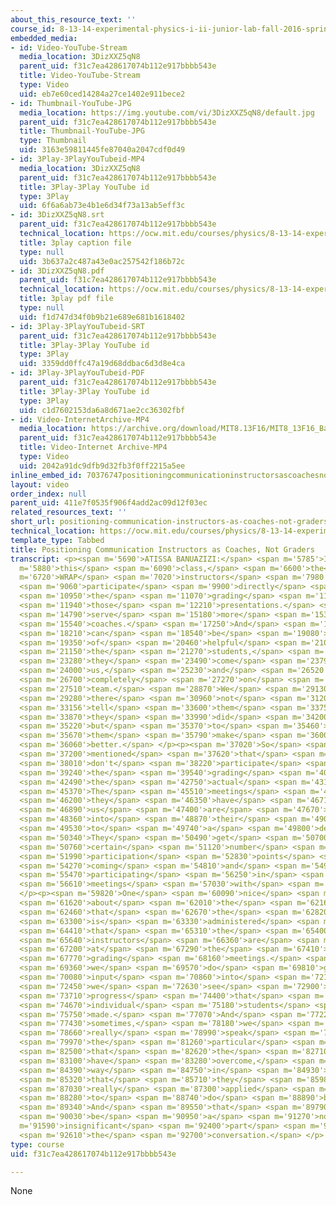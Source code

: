 ```yaml
---
about_this_resource_text: ''
course_id: 8-13-14-experimental-physics-i-ii-junior-lab-fall-2016-spring-2017
embedded_media:
- id: Video-YouTube-Stream
  media_location: 3DizXXZ5qN8
  parent_uid: f31c7ea428617074b112e917bbbb543e
  title: Video-YouTube-Stream
  type: Video
  uid: eb7e60ced14284a27ce1402e911bece2
- id: Thumbnail-YouTube-JPG
  media_location: https://img.youtube.com/vi/3DizXXZ5qN8/default.jpg
  parent_uid: f31c7ea428617074b112e917bbbb543e
  title: Thumbnail-YouTube-JPG
  type: Thumbnail
  uid: 3163e59811445fe87040a2047cdf0d49
- id: 3Play-3PlayYouTubeid-MP4
  media_location: 3DizXXZ5qN8
  parent_uid: f31c7ea428617074b112e917bbbb543e
  title: 3Play-3Play YouTube id
  type: 3Play
  uid: 6f6a6ab73e4b1e6d34f73a13ab5eff3c
- id: 3DizXXZ5qN8.srt
  parent_uid: f31c7ea428617074b112e917bbbb543e
  technical_location: https://ocw.mit.edu/courses/physics/8-13-14-experimental-physics-i-ii-junior-lab-fall-2016-spring-2017/instructor-insights/atissa-banuazizis-insights/positioning-communication-instructors-as-coaches-not-graders/3DizXXZ5qN8.srt
  title: 3play caption file
  type: null
  uid: 3b637a2c487a43e0ac257542f186b72c
- id: 3DizXXZ5qN8.pdf
  parent_uid: f31c7ea428617074b112e917bbbb543e
  technical_location: https://ocw.mit.edu/courses/physics/8-13-14-experimental-physics-i-ii-junior-lab-fall-2016-spring-2017/instructor-insights/atissa-banuazizis-insights/positioning-communication-instructors-as-coaches-not-graders/3DizXXZ5qN8.pdf
  title: 3play pdf file
  type: null
  uid: f1d747d34f0b9b21e689e681b1618402
- id: 3Play-3PlayYouTubeid-SRT
  parent_uid: f31c7ea428617074b112e917bbbb543e
  title: 3Play-3Play YouTube id
  type: 3Play
  uid: 3359dd0ffc47a19d68ddbac6d3d8e4ca
- id: 3Play-3PlayYouTubeid-PDF
  parent_uid: f31c7ea428617074b112e917bbbb543e
  title: 3Play-3Play YouTube id
  type: 3Play
  uid: c1d7602153da6a8d671ae2cc36302fbf
- id: Video-InternetArchive-MP4
  media_location: https://archive.org/download/MIT8.13F16/MIT8_13F16_Banuazizi_Coaches_not_Graders_300k.mp4
  parent_uid: f31c7ea428617074b112e917bbbb543e
  title: Video-Internet Archive-MP4
  type: Video
  uid: 2042a91dc9dfb9d32fb3f0ff2215a5ee
inline_embed_id: 70376747positioningcommunicationinstructorsascoachesnotgraders40180052
layout: video
order_index: null
parent_uid: 411e7f0535f906f4add2ac09d12f03ec
related_resources_text: ''
short_url: positioning-communication-instructors-as-coaches-not-graders
technical_location: https://ocw.mit.edu/courses/physics/8-13-14-experimental-physics-i-ii-junior-lab-fall-2016-spring-2017/instructor-insights/atissa-banuazizis-insights/positioning-communication-instructors-as-coaches-not-graders
template_type: Tabbed
title: Positioning Communication Instructors as Coaches, Not Graders
transcript: <p><span m='5690'>ATISSA BANUAZIZI:</span> <span m='5785'>In</span> <span
  m='5880'>this</span> <span m='6090'>class,</span> <span m='6600'>the</span> <span
  m='6720'>WRAP</span> <span m='7020'>instructors</span> <span m='7980'>don't</span>
  <span m='9060'>participate</span> <span m='9900'>directly</span> <span m='10800'>in</span>
  <span m='10950'>the</span> <span m='11070'>grading</span> <span m='11730'>of</span>
  <span m='11940'>those</span> <span m='12210'>presentations.</span> <span m='14550'>We</span>
  <span m='14790'>serve</span> <span m='15180'>more</span> <span m='15390'>as</span>
  <span m='15540'>coaches.</span> <span m='17250'>And</span> <span m='17850'>that</span>
  <span m='18210'>can</span> <span m='18540'>be</span> <span m='19080'>sort</span>
  <span m='19350'>of</span> <span m='20460'>helpful</span> <span m='21000'>for</span>
  <span m='21150'>the</span> <span m='21270'>students,</span> <span m='22050'>because</span>
  <span m='23280'>they</span> <span m='23490'>come</span> <span m='23790'>to</span>
  <span m='24000'>us,</span> <span m='25230'>and</span> <span m='26520'>we're</span>
  <span m='26700'>completely</span> <span m='27270'>on</span> <span m='27390'>their</span>
  <span m='27510'>team.</span> <span m='28870'>We</span> <span m='29130'>are</span>
  <span m='29280'>there</span> <span m='30960'>not</span> <span m='31200'>to</span>
  <span m='33156'>tell</span> <span m='33600'>them</span> <span m='33750'>what</span>
  <span m='33870'>they</span> <span m='33990'>did</span> <span m='34200'>wrong,</span>
  <span m='35220'>but</span> <span m='35370'>to</span> <span m='35460'>help</span>
  <span m='35670'>them</span> <span m='35790'>make</span> <span m='36000'>it</span>
  <span m='36060'>better.</span> </p><p><span m='37020'>So</span> <span m='37170'>I</span>
  <span m='37200'>mentioned</span> <span m='37620'>that</span> <span m='37830'>we</span>
  <span m='38010'>don't</span> <span m='38220'>participate</span> <span m='39000'>in</span>
  <span m='39240'>the</span> <span m='39540'>grading</span> <span m='40340'>of</span>
  <span m='42490'>the</span> <span m='42750'>actual</span> <span m='43110'>presentations.</span>
  <span m='45370'>The</span> <span m='45510'>meetings</span> <span m='46110'>that</span>
  <span m='46200'>they</span> <span m='46350'>have</span> <span m='46710'>with</span>
  <span m='46890'>us</span> <span m='47400'>are</span> <span m='47670'>factored</span>
  <span m='48360'>into</span> <span m='48870'>their</span> <span m='49080'>grade</span>
  <span m='49530'>to</span> <span m='49740'>a</span> <span m='49800'>degree.</span>
  <span m='50340'>They</span> <span m='50490'>get</span> <span m='50700'>a</span>
  <span m='50760'>certain</span> <span m='51120'>number</span> <span m='51480'>of</span>
  <span m='51990'>participation</span> <span m='52830'>points</span> <span m='53970'>for</span>
  <span m='54270'>coming</span> <span m='54810'>and</span> <span m='54990'>actively</span>
  <span m='55470'>participating</span> <span m='56250'>in</span> <span m='56520'>the</span>
  <span m='56610'>meetings</span> <span m='57030'>with</span> <span m='57180'>us.</span>
  </p><p><span m='59820'>One</span> <span m='60090'>nice</span> <span m='60540'>thing</span>
  <span m='61620'>about</span> <span m='62010'>the</span> <span m='62160'>way</span>
  <span m='62460'>that</span> <span m='62670'>the</span> <span m='62820'>class</span>
  <span m='63300'>is</span> <span m='63330'>administered</span> <span m='64110'>is</span>
  <span m='64410'>that</span> <span m='65310'>the</span> <span m='65400'>WRAP</span>
  <span m='65640'>instructors</span> <span m='66360'>are</span> <span m='66570'>present</span>
  <span m='67200'>at</span> <span m='67290'>the</span> <span m='67410'>final</span>
  <span m='67770'>grading</span> <span m='68160'>meetings.</span> <span m='69180'>And</span>
  <span m='69360'>we</span> <span m='69570'>do</span> <span m='69810'>give</span>
  <span m='70080'>input</span> <span m='70860'>into</span> <span m='72150'>how</span>
  <span m='72450'>we</span> <span m='72630'>see</span> <span m='72900'>the</span>
  <span m='73710'>progress</span> <span m='74400'>that</span> <span m='74580'>the</span>
  <span m='74670'>individual</span> <span m='75180'>students</span> <span m='75600'>have</span>
  <span m='75750'>made.</span> <span m='77070'>And</span> <span m='77220'>so</span>
  <span m='77430'>sometimes,</span> <span m='78180'>we</span> <span m='78420'>can</span>
  <span m='78660'>really</span> <span m='78990'>speak</span> <span m='79500'>to</span>
  <span m='79970'>the</span> <span m='81260'>particular</span> <span m='81750'>challenges</span>
  <span m='82500'>that</span> <span m='82620'>the</span> <span m='82710'>students</span>
  <span m='83100'>have</span> <span m='83280'>overcome,</span> <span m='84210'>the</span>
  <span m='84390'>way</span> <span m='84750'>in</span> <span m='84930'>which</span>
  <span m='85320'>that</span> <span m='85710'>they</span> <span m='85980'>have</span>
  <span m='87030'>really</span> <span m='87300'>applied</span> <span m='87630'>themselves</span>
  <span m='88280'>to</span> <span m='88740'>do</span> <span m='88890'>better.</span>
  <span m='89340'>And</span> <span m='89550'>that</span> <span m='89790'>can</span>
  <span m='90030'>be</span> <span m='90950'>a</span> <span m='91270'>not</span> <span
  m='91590'>insignificant</span> <span m='92400'>part</span> <span m='92550'>of</span>
  <span m='92610'>the</span> <span m='92700'>conversation.</span> </p>
type: course
uid: f31c7ea428617074b112e917bbbb543e

---
```

None